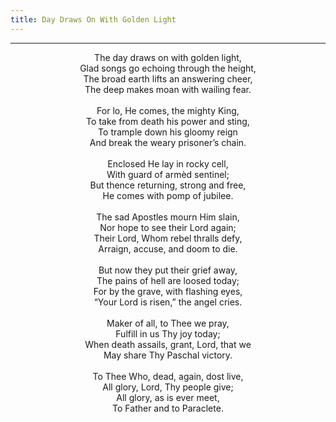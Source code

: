 ```yaml
---
title: Day Draws On With Golden Light
---
```


---
<center>
The day draws on with golden light,<br/>
Glad songs go echoing through the height,<br/>
The broad earth lifts an answering cheer,<br/>
The deep makes moan with wailing fear.<br/>
<br/>
For lo, He comes, the mighty King,<br/>
To take from death his power and sting,<br/>
To trample down his gloomy reign<br/>
And break the weary prisoner’s chain.<br/>
<br/>
Enclosed He lay in rocky cell,<br/>
With guard of armèd sentinel;<br/>
But thence returning, strong and free,<br/>
He comes with pomp of jubilee.<br/>
<br/>
The sad Apostles mourn Him slain,<br/>
Nor hope to see their Lord again;<br/>
Their Lord, Whom rebel thralls defy,<br/>
Arraign, accuse, and doom to die.<br/>
<br/>
But now they put their grief away,<br/>
The pains of hell are loosed today;<br/>
For by the grave, with flashing eyes,<br/>
“Your Lord is risen,” the angel cries.<br/>
<br/>
Maker of all, to Thee we pray,<br/>
Fulfill in us Thy joy today;<br/>
When death assails, grant, Lord, that we<br/>
May share Thy Paschal victory.<br/>
<br/>
To Thee Who, dead, again, dost live,<br/>
All glory, Lord, Thy people give;<br/>
All glory, as is ever meet,<br/>
To Father and to Paraclete.
</center>